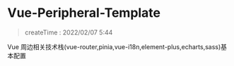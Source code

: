 # Vue-Peripheral-Template
> createTime : 2022/02/07 5:44
> 
Vue 周边相关技术栈(vue-router,pinia,vue-i18n,element-plus,echarts,sass)基本配置

